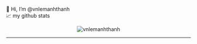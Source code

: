   👋 Hi, I’m @vnlemanhthanh
  <br/>
  📈 my github stats
<p align="center"> <img src="https://github-readme-stats.vercel.app/api?username=vnlemanhthanh&count_private=true&show_icons=true&include_all_commits=true" alt="vnlemanhthanh" />
<hr/>

<!---
vnlemanhthanh/vnlemanhthanh is a ✨ special ✨ repository because its `README.md` (this file) appears on your GitHub profile.
You can click the Preview link to take a look at your changes.
--->
